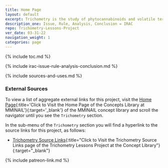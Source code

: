 ```yaml
---
title: Home Page
layout: default
excerpt: Trichometry is the study of phytocannabinoids and volatile terpenes. Specifically, the metabolic pathways whereby a trichome is filled ...
description_one: Issue, Rule, Analysis, Conclusion = IRAC
repo: Trichometry-Lessons-Project
ver_date: 03-31-22
navigation_weight: 1
categories: page
---
```


{% include toc.md %}

{% include irac-issue-rule-analysis-conclusion.md %}

{% include sources-and-uses.md %}

### External Sources

To view a list of aggregate external links for this project, visit the [Home Page](https://mminail.github.io/){:title='Click to Visit the Home Page of the Concepts Library at MMINAIL'}{:target='_blank'} of the MMINAIL concept library and scroll the navigator until you see the `Trichometry` section.

In the sub-menu of the `Trichometry` section you will find a hyperlink to the source links for this project, as follows:

- [Trichometry Source Links](https://mminail.github.io/Trichometry/Trichometry-Source-Links.htm){:title="Click to Visit the Trichometry Source Links page of the Trichometry Lessons Project at the Concept Library"}{:target="_blank"}

{% include patreon-link.md %}

